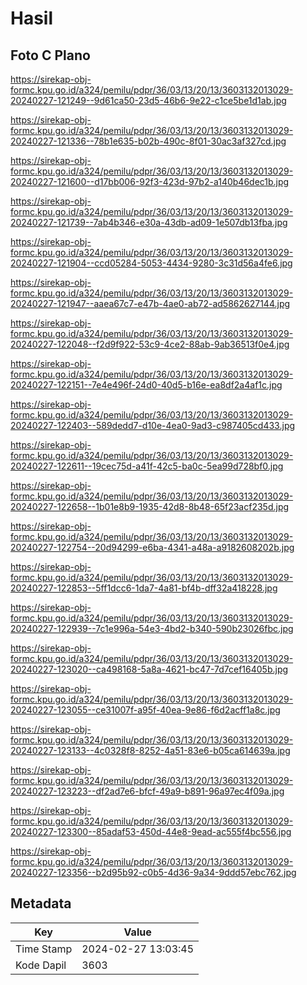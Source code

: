 # Hasil

## Foto C Plano

https://sirekap-obj-formc.kpu.go.id/a324/pemilu/pdpr/36/03/13/20/13/3603132013029-20240227-121249--9d61ca50-23d5-46b6-9e22-c1ce5be1d1ab.jpg

https://sirekap-obj-formc.kpu.go.id/a324/pemilu/pdpr/36/03/13/20/13/3603132013029-20240227-121336--78b1e635-b02b-490c-8f01-30ac3af327cd.jpg

https://sirekap-obj-formc.kpu.go.id/a324/pemilu/pdpr/36/03/13/20/13/3603132013029-20240227-121600--d17bb006-92f3-423d-97b2-a140b46dec1b.jpg

https://sirekap-obj-formc.kpu.go.id/a324/pemilu/pdpr/36/03/13/20/13/3603132013029-20240227-121739--7ab4b346-e30a-43db-ad09-1e507db13fba.jpg

https://sirekap-obj-formc.kpu.go.id/a324/pemilu/pdpr/36/03/13/20/13/3603132013029-20240227-121904--ccd05284-5053-4434-9280-3c31d56a4fe6.jpg

https://sirekap-obj-formc.kpu.go.id/a324/pemilu/pdpr/36/03/13/20/13/3603132013029-20240227-121947--aaea67c7-e47b-4ae0-ab72-ad5862627144.jpg

https://sirekap-obj-formc.kpu.go.id/a324/pemilu/pdpr/36/03/13/20/13/3603132013029-20240227-122048--f2d9f922-53c9-4ce2-88ab-9ab36513f0e4.jpg

https://sirekap-obj-formc.kpu.go.id/a324/pemilu/pdpr/36/03/13/20/13/3603132013029-20240227-122151--7e4e496f-24d0-40d5-b16e-ea8df2a4af1c.jpg

https://sirekap-obj-formc.kpu.go.id/a324/pemilu/pdpr/36/03/13/20/13/3603132013029-20240227-122403--589dedd7-d10e-4ea0-9ad3-c987405cd433.jpg

https://sirekap-obj-formc.kpu.go.id/a324/pemilu/pdpr/36/03/13/20/13/3603132013029-20240227-122611--19cec75d-a41f-42c5-ba0c-5ea99d728bf0.jpg

https://sirekap-obj-formc.kpu.go.id/a324/pemilu/pdpr/36/03/13/20/13/3603132013029-20240227-122658--1b01e8b9-1935-42d8-8b48-65f23acf235d.jpg

https://sirekap-obj-formc.kpu.go.id/a324/pemilu/pdpr/36/03/13/20/13/3603132013029-20240227-122754--20d94299-e6ba-4341-a48a-a9182608202b.jpg

https://sirekap-obj-formc.kpu.go.id/a324/pemilu/pdpr/36/03/13/20/13/3603132013029-20240227-122853--5ff1dcc6-1da7-4a81-bf4b-dff32a418228.jpg

https://sirekap-obj-formc.kpu.go.id/a324/pemilu/pdpr/36/03/13/20/13/3603132013029-20240227-122939--7c1e996a-54e3-4bd2-b340-590b23026fbc.jpg

https://sirekap-obj-formc.kpu.go.id/a324/pemilu/pdpr/36/03/13/20/13/3603132013029-20240227-123020--ca498168-5a8a-4621-bc47-7d7cef16405b.jpg

https://sirekap-obj-formc.kpu.go.id/a324/pemilu/pdpr/36/03/13/20/13/3603132013029-20240227-123055--ce31007f-a95f-40ea-9e86-f6d2acff1a8c.jpg

https://sirekap-obj-formc.kpu.go.id/a324/pemilu/pdpr/36/03/13/20/13/3603132013029-20240227-123133--4c0328f8-8252-4a51-83e6-b05ca614639a.jpg

https://sirekap-obj-formc.kpu.go.id/a324/pemilu/pdpr/36/03/13/20/13/3603132013029-20240227-123223--df2ad7e6-bfcf-49a9-b891-96a97ec4f09a.jpg

https://sirekap-obj-formc.kpu.go.id/a324/pemilu/pdpr/36/03/13/20/13/3603132013029-20240227-123300--85adaf53-450d-44e8-9ead-ac555f4bc556.jpg

https://sirekap-obj-formc.kpu.go.id/a324/pemilu/pdpr/36/03/13/20/13/3603132013029-20240227-123356--b2d95b92-c0b5-4d36-9a34-9ddd57ebc762.jpg


## Metadata

| Key        | Value               |
| ---------- | ------------------- |
| Time Stamp | 2024-02-27 13:03:45 |
| Kode Dapil | 3603                |



